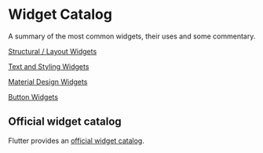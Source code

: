 # Widget Catalog

A summary of the most common widgets, their uses and some commentary.

[Structural / Layout Widgets](structural_layout.md)

[Text and Styling Widgets](text_styling.md)

[Material Design Widgets](material_design.md)

[Button Widgets](button_widgets.md)

## Official widget catalog

Flutter provides an [official widget catalog](https://docs.flutter.dev/ui/widgets).
